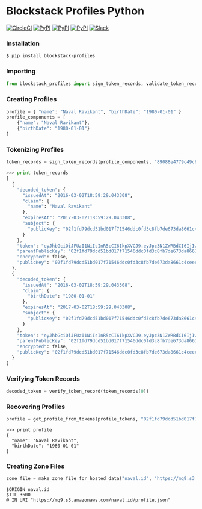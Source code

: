 # Blockstack Profiles Python

[![CircleCI](https://img.shields.io/circleci/project/blockstack/blockstack-profiles-py/master.svg)](https://circleci.com/gh/blockstack/blockstack-profiles-py)
[![PyPI](https://img.shields.io/pypi/v/blockstack-profiles.svg)](https://pypi.python.org/pypi/blockstack-profiles/)
[![PyPI](https://img.shields.io/pypi/dm/blockstack-profiles.svg)](https://pypi.python.org/pypi/blockstack-profiles/)
[![PyPI](https://img.shields.io/pypi/l/blockstack-profiles.svg)](https://pypi.python.org/pypi/blockstack-profiles/)
[![Slack](http://slack.blockstack.org/badge.svg)](http://slack.blockstack.org/)

### Installation

```bash
$ pip install blockstack-profiles
```

### Importing

```python
from blockstack_profiles import sign_token_records, validate_token_record, get_profile_from_tokens, make_zone_file_for_hosted_data
```

### Creating Profiles

```python
profile = { "name": "Naval Ravikant", "birthDate": "1980-01-01" }
profile_components = [
    {"name": "Naval Ravikant"},
    {"birthDate": "1980-01-01"}
]
```

### Tokenizing Profiles

```python
token_records = sign_token_records(profile_components, "89088e4779c49c8c3210caae38df06193359417036d87d3cc8888dcfe579905701")
```

```python
>>> print token_records
[
  {
    "decoded_token": {
      "issuedAt": "2016-03-02T18:59:29.043308", 
      "claim": {
        "name": "Naval Ravikant"
      }, 
      "expiresAt": "2017-03-02T18:59:29.043308", 
      "subject": {
        "publicKey": "02f1fd79dcd51bd017f71546ddc0fd3c8fb7de673da8661c4ceec0463dc991cc7e"
      }
    }, 
    "token": "eyJhbGciOiJFUzI1NiIsInR5cCI6IkpXVCJ9.eyJpc3N1ZWRBdCI6IjIwMTYtMDMtMDJUMTg6NTk6MjkuMDQzMzA4IiwiY2xhaW0iOnsibmFtZSI6Ik5hdmFsIFJhdmlrYW50In0sImV4cGlyZXNBdCI6IjIwMTctMDMtMDJUMTg6NTk6MjkuMDQzMzA4Iiwic3ViamVjdCI6eyJwdWJsaWNLZXkiOiIwM2U5OTUzY2IxODRiMGMyNTNlMWM1YTk2ZGY0Y2I5OTMzYmY4OWVkMmRmNWJkNzliMDJmNzFjY2ZlNWVjNTAyNjgifX0.0qQbEXTsDSbswL2qfMVzMuYU503ddfclXz3ict1rh85arXX47DW51814n1OFOAzjGoeDvsQXpfG3hB2dMHuIEw", 
    "parentPublicKey": "02f1fd79dcd51bd017f71546ddc0fd3c8fb7de673da8661c4ceec0463dc991cc7e", 
    "encrypted": false, 
    "publicKey": "02f1fd79dcd51bd017f71546ddc0fd3c8fb7de673da8661c4ceec0463dc991cc7e"
  }, 
  {
    "decoded_token": {
      "issuedAt": "2016-03-02T18:59:29.043308", 
      "claim": {
        "birthDate": "1980-01-01"
      }, 
      "expiresAt": "2017-03-02T18:59:29.043308", 
      "subject": {
        "publicKey": "02f1fd79dcd51bd017f71546ddc0fd3c8fb7de673da8661c4ceec0463dc991cc7e"
      }
    }, 
    "token": "eyJhbGciOiJFUzI1NiIsInR5cCI6IkpXVCJ9.eyJpc3N1ZWRBdCI6IjIwMTYtMDMtMDJUMTg6NTk6MjkuMDQzMzA4IiwiY2xhaW0iOnsiYmlydGhEYXRlIjoiMTk4MC0wMS0wMSJ9LCJleHBpcmVzQXQiOiIyMDE3LTAzLTAyVDE4OjU5OjI5LjA0MzMwOCIsInN1YmplY3QiOnsicHVibGljS2V5IjoiMDNlOTk1M2NiMTg0YjBjMjUzZTFjNWE5NmRmNGNiOTkzM2JmODllZDJkZjViZDc5YjAyZjcxY2NmZTVlYzUwMjY4In19.m-v3mrPtXaNSltBvWfOLnpPerIxJhQQOt0-x-Lyw1A-iGp_dq8TPLrYGqo4UfcBfqva52-N5eSCN6c1pKgSLDQ", 
    "parentPublicKey": "02f1fd79dcd51bd017f71546ddc0fd3c8fb7de673da8661c4ceec0463dc991cc7e", 
    "encrypted": false, 
    "publicKey": "02f1fd79dcd51bd017f71546ddc0fd3c8fb7de673da8661c4ceec0463dc991cc7e"
  }
]
```

### Verifying Token Records

```python
decoded_token = verify_token_record(token_records[0])
```

### Recovering Profiles

```python
profile = get_profile_from_tokens(profile_tokens, "02f1fd79dcd51bd017f71546ddc0fd3c8fb7de673da8661c4ceec0463dc991cc7e")
```

```
>>> print profile
{
  "name": "Naval Ravikant", 
  "birthDate": "1980-01-01"
}
```

### Creating Zone Files

```python
zone_file = make_zone_file_for_hosted_data("naval.id", "https://mq9.s3.amazonaws.com/naval.id/profile.json")
```

```
$ORIGIN naval.id
$TTL 3600
@ IN URI "https://mq9.s3.amazonaws.com/naval.id/profile.json"
```
